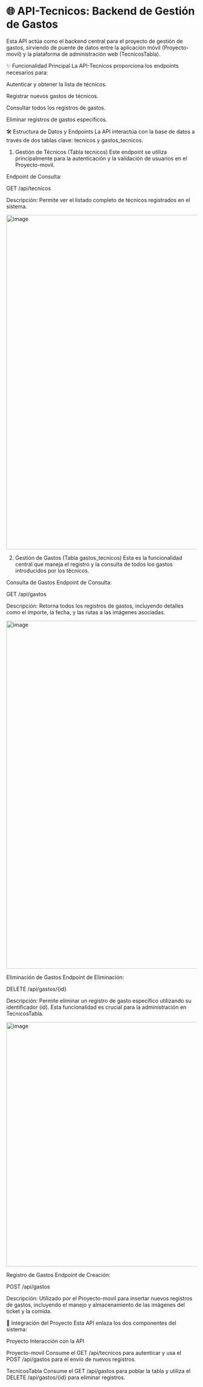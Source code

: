 # 🌐 API-Tecnicos: Backend de Gestión de Gastos
Esta API actúa como el backend central para el proyecto de gestión de gastos, sirviendo de puente de datos entre la aplicación móvil (Proyecto-movil) y la plataforma de administración web (TecnicosTabla).

✨ Funcionalidad Principal
La API-Tecnicos proporciona los endpoints necesarios para:

Autenticar y obtener la lista de técnicos.

Registrar nuevos gastos de técnicos.

Consultar todos los registros de gastos.

Eliminar registros de gastos específicos.

🛠️ Estructura de Datos y Endpoints
La API interactúa con la base de datos a través de dos tablas clave: tecnicos y gastos_tecnicos.

1. Gestión de Técnicos (Tabla tecnicos)
Este endpoint se utiliza principalmente para la autenticación y la validación de usuarios en el Proyecto-movil.

Endpoint de Consulta:

GET /api/tecnicos

Descripción: Permite ver el listado completo de técnicos registrados en el sistema.

<img width="1423" height="884" alt="image" src="https://github.com/user-attachments/assets/c60a75e9-da67-48ad-8ce5-d8a855a56694" />

2. Gestión de Gastos (Tabla gastos_tecnicos)
Esta es la funcionalidad central que maneja el registro y la consulta de todos los gastos introducidos por los técnicos.

Consulta de Gastos
Endpoint de Consulta:

GET /api/gastos

Descripción: Retorna todos los registros de gastos, incluyendo detalles como el importe, la fecha, y las rutas a las imágenes asociadas.

<img width="1407" height="920" alt="image" src="https://github.com/user-attachments/assets/22673bd1-1426-4788-b7b2-8a6262393472" />

Eliminación de Gastos
Endpoint de Eliminación:

DELETE /api/gastos/{id}

Descripción: Permite eliminar un registro de gasto específico utilizando su identificador (id). Esta funcionalidad es crucial para la administración en TecnicosTabla.

<img width="1398" height="646" alt="image" src="https://github.com/user-attachments/assets/211d1303-5ac5-4432-8244-288ebfdd54f3" />

Registro de Gastos
Endpoint de Creación:

POST /api/gastos

Descripción: Utilizado por el Proyecto-movil para insertar nuevos registros de gastos, incluyendo el manejo y almacenamiento de las imágenes del ticket y la comida.

🚀 Integración del Proyecto
Esta API enlaza los dos componentes del sistema:

Proyecto	Interacción con la API

Proyecto-movil	Consume el GET /api/tecnicos para autenticar y usa el POST /api/gastos para el envío de nuevos registros.

TecnicosTabla	Consume el GET /api/gastos para poblar la tabla y utiliza el DELETE /api/gastos/{id} para eliminar registros.
